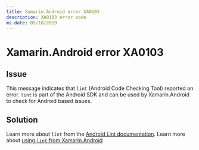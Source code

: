 ```yaml
---
title: Xamarin.Android error XA0103
description: XA0103 error code
ms.date: 05/10/2019
---
```

# Xamarin.Android error XA0103

## Issue

This message indicates that `lint` (Android Code Checking Tool) reported an error.
`lint` is part of the Android SDK and can be used by Xamarin.Android to check for Android based issues.

## Solution

Learn more about `lint` from the [Android Lint documentation](https://developer.android.com/studio/write/lint).
Learn more about [using `lint` from Xamarin.Android](https://docs.microsoft.com/xamarin/android/deploy-test/building-apps/build-process#androidlintconfig)
